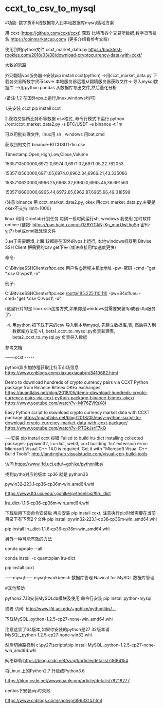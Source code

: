 # ccxt_to_csv_to_mysql


#功能: 数字货币k线数据导入到本地数据库mysql落地方案


用 ccxt (https://github.com/ccxt/ccxt) 获取 比特币各个交易所数据,数字货币排名 https://coinmarketcap.com/ (更多介绍看参考文档)


使用到的python文件 ccxt_market_data.py https://backtest-rookies.com/2018/03/08/download-cryptocurrency-data-with-ccxt/


大致的思路

外网翻墙vps服务器->安装pip install ccxt(python) ->用ccxt_market_data.py 下载各交易所数字货币csv-> 本地服务器远程从翻墙服务器获取文件-> 导入mysql数据库 -->用python pandas 从数据库导出文件,然后量化分析


(备注:1,2 在国外vps上运行,linux,windows均可)

1.先安装 ccxt   pip install ccxt 

2.获取交易所比特币等数据 csv格式, 命令行模式下运行 python /root/ccxt_market_data2.py -s BTC/USDT -e binance -t 1m

可以用批处理文件, linux用 sh , windows 用bat,cmd

获取到的文件 binance-BTCUSDT-1m.csv 

Timestamp,Open,High,Low,Close,Volume

1535710500000,6972.0,6974.0,6971.02,6971.05,22.762053

1535710560000,6971.05,6974.0,6962.34,6966.21,43.335086

1535710620000,6966.25,6968.32,6960.0,6965.45,36.691563

1535710680000,6965.44,6972.65,6962.87,6965.96,49.018599

(注意 binance 用 ccxt_market_data2.py, okex 用ccxt_market_data.py,主要是okex不支持 limit=1000)


linux 利用 Crontab计划任务 每隔一段时间运行sh, windows 我使用 定时软件ontime (链接: https://pan.baidu.com/s/1Z8YfGkNjjKg_murUwL5oSg 密码: yjt7) bat或cmd批处理文件


3.由于需要翻墙,上面 12都是在国外的vps上运行,  本地windows机器用 Bitvise SSH Client 把需要的csv get下来 (或许直接用ftp速度更快)

命令:

C:\BitviseSSHClient\sftpc.exe 用户名@远程主机ip地址 -pw=密码 -cmd="get *.csv O:\vps1\ -o"

例子: 

C:\BitviseSSHClient\sftpc.exe root@185.225.110.110 -pw=84uf!ueu -cmd="get *.csv O:\vps1\ -o"

(这里针对的是 linux ssh连接方式,如果你是windows就需要安装ftp或者sftp服务了)


4. 用python 把下载下来的csv 导入到本地mysql, 先建立数据库,表, 然后导入到数据库方法见 v1, beta1_ccxt_to_mysql.py负责新建表, beta2_ccxt_to_mysql.py 负责导入数据



参考文档

-----ccxt -----

python异步加协程获取比特币市场信息 https://www.cnblogs.com/xiaxuexiaoab/p/8410682.html

Demo to download hundreds of crypto currency pairs via CCXT Python package from Binance Bitmex OKEx exchanges
https://quantlabs.net/blog/2018/05/demo-download-hundreds-crypto-currency-pairs-via-ccxt-python-package-binance-bitmex-okex/
https://www.youtube.com/watch?v=Mf76ZVKsX8I

Easy Python script to download crypto currency market data with CCXT package
https://quantlabs.net/blog/2018/05/easy-python-script-to-download-crypto-currency-market-data-with-ccxt-package/
https://www.youtube.com/watch?v=PTGkJsrF7kQ


---安装 pip install ccxt 报错
Failed to build lru-dict
Installing collected packages: pypiwin32, lru-dict, web3, ccxt
 building 'lru' extension
error: Microsoft Visual C++ 14.0 is required. Get it with "Microsoft Visual C++ Build Tools": http://landinghub.visualstudio.com/visual-cpp-build-tools

访问 https://www.lfd.uci.edu/~gohlke/pythonlibs/


找到pytho对应的版本 cp36 就是 python36


pywin32‑223.1‑cp36‑cp36m‑win_amd64.whl


https://www.lfd.uci.edu/~gohlke/pythonlibs/#lru_dict

lru_dict‑1.1.6‑cp36‑cp36m‑win_amd64.whl


下载后用下面命令安装后 再次安装 pip install ccxt, 注意执行pip时候需要在当前目录下有下面2个文件
pip install pywin32‑223.1‑cp36‑cp36m‑win_amd64.whl

pip install lru_dict‑1.1.6‑cp36‑cp36m‑win_amd64.whl

另外一种可能有效的方法

conda update --all

conda install -c quantopian lru-dict

pip install ccxt



----mysql----
mysql-workbench 数据库管理
Navicat for MySQL 数据库管理



#其他帮助

python2.7.13安装MySQLdb模块及使用
命令行安装
    pip install python-mysql
    
或者
访问: http://www.lfd.uci.edu/~gohlke/pythonlibs/，

下载MySQL_python-1.2.5-cp27-none-win_amd64.whl   

注意这里了64版本,如果你安装的python是27 32版本请 MySQL_python‑1.2.5‑cp27‑none‑win32.whl

然后切换路径到 c:\py27\scripts\pip install MySQL_python-1.2.5-cp27-none-win_amd64.whl 

网络帮助:https://blog.csdn.net/svap1/article/details/73684154



将Linux 上的Python2.7 升级成Python3.6

https://blog.csdn.net/wwwdaan5com/article/details/78218277


centos下安装pip时失败

https://www.cnblogs.com/saolv/p/6963314.html








